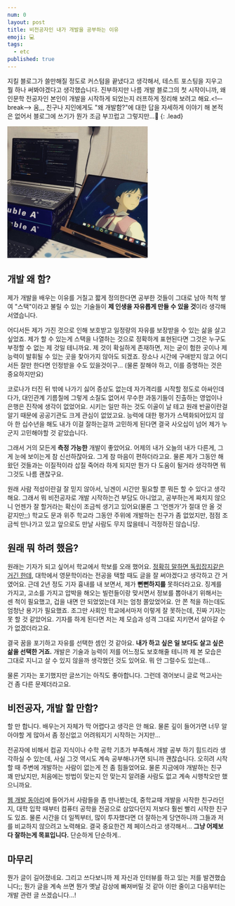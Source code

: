```yaml
---
num: 0
layout: post
title: 비전공자인 내가 개발을 공부하는 이유
emoji: 💻
tags:
  - etc
published: true
---
```




지킬 블로그가 쓸만해질 정도로 커스텀을 끝냈다고 생각해서, 테스트 포스팅을 지우고 뭘 하나 써봐야겠다고 생각했습니다. 진부하지만 나름 개발 블로그의 첫 시작이니까, 왜 인문학 전공자인 본인이 개발을 시작하게 되었는지 러프하게 정리해 보려고 해요.<!–-break-–> 움,,, 친구나 지인에게도 "왜 개발함?"에 대한 답을 자세하게 이야기 해 본적은 없어서 블로그에 쓰기가 뭔가 조금 부끄럽고 그렇지만...😬
{: .lead}

<img src="/uploads/IMG_4991.jpg" width="320" height="300" >

## 개발 왜 함?

제가 개발을 배우는 이유를 거칠고 짧게 정의한다면 공부한 것들이 그대로 남아 척척 쌓여 "스택"이라고 불릴 수 있는 기술들이 **제 인생을 자유롭게 만들 수 있을 것**이라 생각해서였습니다.

어디서든 제가 가진 것으로 인해 보호받고 일정량의 자유를 보장받을 수 있는 삶을 살고 싶었죠. 제가 할 수 있는게 스택을 나열하는 것으로 정확하게 표현된다면 그것은 누구도 부정할 수 없는 제 것일 테니까요. 제 것이 확실하게 존재하면, 저는 굳이 험한 곳이나 제 능력이 발휘될 수 있는 곳을 찾아가지 않아도  되겠죠. 장소나 시간에 구애받지 않고 어디서든 잘만 한다면 인정받을 수도 있을것이구... (물론 잘해야 하고, 이를 증명하는 것은 중요하지만요)

코로나가 터진 뒤 밖에 나가기 싫어 증상도 없는데 자가격리를 시작할 정도로 아싸인데다가, 대인관계 기름칠에 그렇게 소질도 없어서 무수한 과동기들이 진출하는 영업이나 은행은 진작에 생각이 없었어요. 시키는 일만 하는 것도 이골이 날 테고 원래 반골이란걸 알기 때문에 공공기관도 크게 관심이 없었고요. 능력에 대한 평가가 스택화되어있지 않아 한 십수년을 해도 내가 이걸 잘하는걸까 고민하게 된다면 결국 사오십이 넘어 제가 누군지 고민해야할 것 같았습니다. 

그래서 거의 모든게 **측정 가능한** 개발이 좋았어요. 어제의 내가 오늘의 내가 다른게, 그게 눈에 보이는게 참 신선하잖아요. 그게 참 마음이 편하더라고요. 물론 제가 그동안 해왔던 것들과는 이질적이라 삽질 죽어라 하게 되지만 뭔가 다 도움이 될거라 생각하면 뭐 그것도 나름 괜찮구요. 

원래 사람 적성이란걸 잘 믿지 않아서, 닝겐이 시간만 필요할 뿐 뭐든 할 수 있다고 생각해요. 그래서 뭐 비전공자로 개발 시작하는건 부담도 아니었고, 공부하는게 짜치지 않으니 언젠가 잘 할거라는 확신이 조금씩 생기고 있어요(물론 그 '언젠가'가 절대 안 올 것 같지만;;) 학교도 문과 위주 학교라 그동안 주위에 개발하는 친구가 좀 없었지만, 점점 조금씩 만나가고 있고 앞으로도 만날 사람도 무지 많을테니 걱정하진 않습니당.

## 원래 뭐 하려 했음?

원래는 기자가 되고 싶어서 학교에서 학보를 오래 했어요. [정확히 말하면 독립잡지같은 거긴 한데](https://www.univalli.com/), 대학에서 영문학이라는 전공을 택할 때도 글을 잘 써야겠다고 생각하고 간 거였어요. 근데 2년 정도 기자 흉내를 내 보면서, 제가 **뻔뻔하지를** 못하더라고요. 징계를 가지고, 고소를 가지고 압박을 해오는 빌런들이랑 맞서면서 정보를 뽑아내기 위해서는 센 척이 필요했고, 겁을 내면 안 되었었는데 저는 엄청 쫄았었어요. 안 쫀 척을 하는데도 엄청난 용기가 필요했죠. 조그만 사회인 학교에서마저 이렇게 잘 못하는데, 진짜 기자는 못 할 것 같았어요. 기자를 하게 된다면 저는 제 모습과 성격 그대로 지키면서 살아갈 수가 없겠더라고요. 

결국 꿈을 포기하고 자유를 선택한 셈인 것 같아요. **내가 하고 싶은 일 보다도 살고 싶은 삶을 선택한 거죠.** 개발은 기술과 능력이 저를 어느정도 보호해줄 테니까 제 본 모습은 그대로 지니고 살 수 있지 않을까 생각했던 것도 있어요. 뭐 안 그럴수도 있는데...

물론 기자는 포기했지만 글쓰기는 아직도 좋아합니다. 그런데 겪어보니 글로 먹고사는 건 좀 다른 문제더라고요.

## 비전공자, 개발 할 만함?
할 만 합니다. 배우는거 자체가 막 어렵다고 생각은 안 해요. 물론 깊이 들어가면 너무 알아야할 게 많아서 좀 정신없고 어려워지기 시작하는 거지만...

전공자에 비해서 컴공 지식이나 수학 공학 기초가 부족해서 개발 공부 하기 힘드리라 생각하실 수 있는데, 사실 그것 역시도 계속 공부해나가면 되니까 괜찮습니다. 오히려 시작할 때 주변에 개발하는 사람이 없는게 전 좀 힘들었어요. 물론 지금에야 개발하는 친구 꽤 만났지만, 처음에는 방법이 맞는지 안 맞는지 알려줄 사람도 없고 계속 시행착오만 했으니까요.

 [웹 개발 동아리](https://www.facebook.com/p.rogramming3k/)에 들어가서 사람들을 좀 만나봤는데, 중학교때 개발을 시작한 친구라던지, 대학 입학 때부터 컴퓨터 공학을 전공으로 삼았다던지 저보다 훨씬 빨리 시작한 친구도 있죠. 물론 시간을 더 일찍부터, 많이 투자했다면 더 잘하는게 당연하니까 그들과 저를 비교하지 않으려고 노력해요. 결국 중요한건 제 페이스라고 생각해서... **그냥 어제보다 잘하는게 목표입니다.** 단순하게 단순하게..

## 마무리
뭔가 글이 길어졌네요. 그리고 쓰다보니까 제 자신과 인터뷰를 하고 있는 저를 발견했습니다;; 뭔가 글을 계속 쓰면 뭔가 옛날 감상에 빠져버릴 것 같아 이만 줄이고 다음부터는 개발 관련 글 쓰겠습니다...!